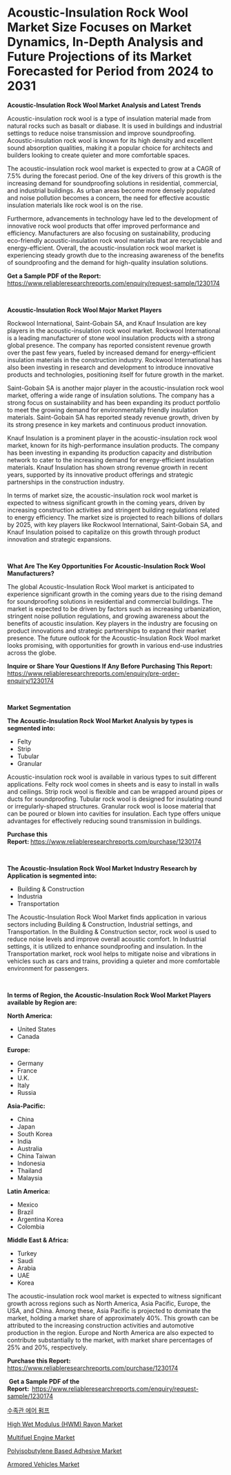 <p><h1>Acoustic-Insulation Rock Wool Market Size Focuses on Market Dynamics, In-Depth Analysis and Future Projections of its Market Forecasted for Period from 2024 to 2031</h1></p><p><strong>Acoustic-Insulation Rock Wool Market Analysis and Latest Trends</strong></p>
<p><p>Acoustic-insulation rock wool is a type of insulation material made from natural rocks such as basalt or diabase. It is used in buildings and industrial settings to reduce noise transmission and improve soundproofing. Acoustic-insulation rock wool is known for its high density and excellent sound absorption qualities, making it a popular choice for architects and builders looking to create quieter and more comfortable spaces.</p><p>The acoustic-insulation rock wool market is expected to grow at a CAGR of 7.5% during the forecast period. One of the key drivers of this growth is the increasing demand for soundproofing solutions in residential, commercial, and industrial buildings. As urban areas become more densely populated and noise pollution becomes a concern, the need for effective acoustic insulation materials like rock wool is on the rise.</p><p>Furthermore, advancements in technology have led to the development of innovative rock wool products that offer improved performance and efficiency. Manufacturers are also focusing on sustainability, producing eco-friendly acoustic-insulation rock wool materials that are recyclable and energy-efficient. Overall, the acoustic-insulation rock wool market is experiencing steady growth due to the increasing awareness of the benefits of soundproofing and the demand for high-quality insulation solutions.</p></p>
<p><strong>Get a Sample PDF of the Report:&nbsp;</strong> <a href="https://www.reliableresearchreports.com/enquiry/request-sample/1230174">https://www.reliableresearchreports.com/enquiry/request-sample/1230174</a></p>
<p>&nbsp;</p>
<p><strong>Acoustic-Insulation Rock Wool Major Market Players</strong></p>
<p><p>Rockwool International, Saint-Gobain SA, and Knauf Insulation are key players in the acoustic-insulation rock wool market. Rockwool International is a leading manufacturer of stone wool insulation products with a strong global presence. The company has reported consistent revenue growth over the past few years, fueled by increased demand for energy-efficient insulation materials in the construction industry. Rockwool International has also been investing in research and development to introduce innovative products and technologies, positioning itself for future growth in the market.</p><p>Saint-Gobain SA is another major player in the acoustic-insulation rock wool market, offering a wide range of insulation solutions. The company has a strong focus on sustainability and has been expanding its product portfolio to meet the growing demand for environmentally friendly insulation materials. Saint-Gobain SA has reported steady revenue growth, driven by its strong presence in key markets and continuous product innovation.</p><p>Knauf Insulation is a prominent player in the acoustic-insulation rock wool market, known for its high-performance insulation products. The company has been investing in expanding its production capacity and distribution network to cater to the increasing demand for energy-efficient insulation materials. Knauf Insulation has shown strong revenue growth in recent years, supported by its innovative product offerings and strategic partnerships in the construction industry.</p><p>In terms of market size, the acoustic-insulation rock wool market is expected to witness significant growth in the coming years, driven by increasing construction activities and stringent building regulations related to energy efficiency. The market size is projected to reach billions of dollars by 2025, with key players like Rockwool International, Saint-Gobain SA, and Knauf Insulation poised to capitalize on this growth through product innovation and strategic expansions.</p></p>
<p>&nbsp;</p>
<p><strong>What Are The Key Opportunities For Acoustic-Insulation Rock Wool Manufacturers?</strong></p>
<p><p>The global Acoustic-Insulation Rock Wool market is anticipated to experience significant growth in the coming years due to the rising demand for soundproofing solutions in residential and commercial buildings. The market is expected to be driven by factors such as increasing urbanization, stringent noise pollution regulations, and growing awareness about the benefits of acoustic insulation. Key players in the industry are focusing on product innovations and strategic partnerships to expand their market presence. The future outlook for the Acoustic-Insulation Rock Wool market looks promising, with opportunities for growth in various end-use industries across the globe.</p></p>
<p><strong>Inquire or Share Your Questions If Any Before Purchasing This Report:</strong> <a href="https://www.reliableresearchreports.com/enquiry/pre-order-enquiry/1230174">https://www.reliableresearchreports.com/enquiry/pre-order-enquiry/1230174</a></p>
<p>&nbsp;</p>
<p><strong>Market Segmentation</strong></p>
<p><strong>The Acoustic-Insulation Rock Wool Market Analysis by types is segmented into:</strong></p>
<p><ul><li>Felty</li><li>Strip</li><li>Tubular</li><li>Granular</li></ul></p>
<p><p>Acoustic-insulation rock wool is available in various types to suit different applications. Felty rock wool comes in sheets and is easy to install in walls and ceilings. Strip rock wool is flexible and can be wrapped around pipes or ducts for soundproofing. Tubular rock wool is designed for insulating round or irregularly-shaped structures. Granular rock wool is loose material that can be poured or blown into cavities for insulation. Each type offers unique advantages for effectively reducing sound transmission in buildings.</p></p>
<p><strong>Purchase this Report:&nbsp;</strong><a href="https://www.reliableresearchreports.com/purchase/1230174">https://www.reliableresearchreports.com/purchase/1230174</a></p>
<p>&nbsp;</p>
<p><strong>The Acoustic-Insulation Rock Wool Market Industry Research by Application is segmented into:</strong></p>
<p><ul><li>Building & Construction</li><li>Industria</li><li>Transportation</li></ul></p>
<p><p>The Acoustic-Insulation Rock Wool Market finds application in various sectors including Building & Construction, Industrial settings, and Transportation. In the Building & Construction sector, rock wool is used to reduce noise levels and improve overall acoustic comfort. In Industrial settings, it is utilized to enhance soundproofing and insulation. In the Transportation market, rock wool helps to mitigate noise and vibrations in vehicles such as cars and trains, providing a quieter and more comfortable environment for passengers.</p></p>
<p>&nbsp;</p>
<p><strong>In terms of Region, the Acoustic-Insulation Rock Wool Market Players available by Region are:</strong></p>
<p>
    <p> <strong> North America: </strong>
        <ul>
            <li>United States</li>
            <li>Canada</li>
        </ul>
        </p> 
    <p> <strong> Europe: </strong>
        <ul>
            <li>Germany</li>
            <li>France</li>
            <li>U.K.</li>
            <li>Italy</li>
            <li>Russia</li>
        </ul>
        </p> 
    <p> <strong> Asia-Pacific: </strong>
        <ul>
            <li>China</li>
            <li>Japan</li>
            <li>South Korea</li>
            <li>India</li>
            <li>Australia</li>
            <li>China Taiwan</li>
            <li>Indonesia</li>
            <li>Thailand</li>
            <li>Malaysia</li>
        </ul>
        </p> 
    <p> <strong> Latin America: </strong>
        <ul>
            <li>Mexico</li>
            <li>Brazil</li>
            <li>Argentina Korea</li>
            <li>Colombia</li>
        </ul>
        </p> 
    <p> <strong> Middle East & Africa: </strong>
        <ul>
            <li>Turkey</li>
            <li>Saudi</li>
            <li>Arabia</li>
            <li>UAE</li>
            <li>Korea</li>
        </ul>
    </p>
    </p>
<p><p>The acoustic-insulation rock wool market is expected to witness significant growth across regions such as North America, Asia Pacific, Europe, the USA, and China. Among these, Asia Pacific is projected to dominate the market, holding a market share of approximately 40%. This growth can be attributed to the increasing construction activities and automotive production in the region. Europe and North America are also expected to contribute substantially to the market, with market share percentages of 25% and 20%, respectively.</p></p>
<p><strong>Purchase this Report: </strong><a href="https://www.reliableresearchreports.com/purchase/1230174">https://www.reliableresearchreports.com/purchase/1230174</a></p>
<p>&nbsp;<strong>Get a Sample PDF of the Report:&nbsp;&nbsp;</strong><a href="https://www.reliableresearchreports.com/enquiry/request-sample/1230174">https://www.reliableresearchreports.com/enquiry/request-sample/1230174</a></p>
<p><strong></strong></p>
<p><p><a href="https://github.com/fredrickeglers/Market-Research-Report-List-1/blob/main/6807430773.md">수족관 에어 펌프</a></p><p><a href="https://github.com/derrinmiltonellis35gcl/Market-Research-Report-List-1/blob/main/high-wet-modulus-hwm-rayon-market.md">High Wet Modulus (HWM) Rayon Market</a></p><p><a href="https://issuu.com/reportprime-2/docs/multifuel-engine-market-size-2030.pptx">Multifuel Engine Market</a></p><p><a href="https://github.com/Chiragrp22/Market-Research-Report-List-3/blob/main/polyisobutylene-based-adhesive-market.md">Polyisobutylene Based Adhesive Market</a></p><p><a href="https://issuu.com/reportprime-2/docs/armored-vehicles-market-size-2030.pptx">Armored Vehicles Market</a></p></p>